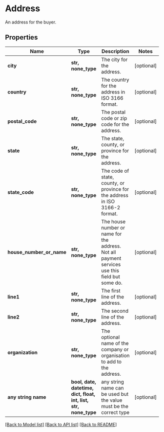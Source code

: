 # Address

An address for the buyer.

## Properties
Name | Type | Description | Notes
------------ | ------------- | ------------- | -------------
**city** | **str, none_type** | The city for the address. | [optional] 
**country** | **str, none_type** | The country for the address in ISO 3166 format. | [optional] 
**postal_code** | **str, none_type** | The postal code or zip code for the address. | [optional] 
**state** | **str, none_type** | The state, county, or province for the address. | [optional] 
**state_code** | **str, none_type** | The code of state, county, or province for the address in ISO 3166-2 format. | [optional] 
**house_number_or_name** | **str, none_type** | The house number or name for the address. Not all payment services use this field but some do. | [optional] 
**line1** | **str, none_type** | The first line of the address. | [optional] 
**line2** | **str, none_type** | The second line of the address. | [optional] 
**organization** | **str, none_type** | The optional name of the company or organisation to add to the address. | [optional] 
**any string name** | **bool, date, datetime, dict, float, int, list, str, none_type** | any string name can be used but the value must be the correct type | [optional]

[[Back to Model list]](../README.md#documentation-for-models) [[Back to API list]](../README.md#documentation-for-api-endpoints) [[Back to README]](../README.md)


